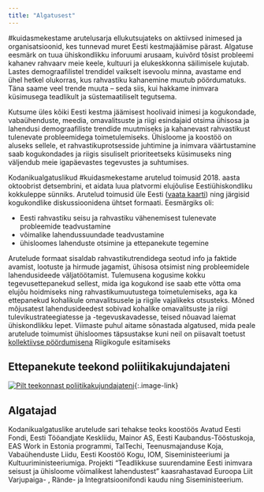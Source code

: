```yaml
---
title: "Algatusest"
---
```

\#kuidasmekestame arutelusarja ellukutsujateks on aktiivsed inimesed ja organisatsioonid, kes tunnevad muret Eesti kestmajäämise pärast. Algatuse eesmärk on tuua ühiskondlikku inforuumi arusaam, kuivõrd tõsist probleemi kahanev rahvaarv meie keele, kultuuri ja elukeskkonna säilimisele kujutab. Lastes demograafilistel trendidel vaikselt isevoolu minna, avastame end ühel hetkel olukorras, kus rahvastiku kahanemine muutub pöördumatuks. Täna saame veel trende muuta – seda siis, kui hakkame inimvara küsimusega teadlikult ja süstemaatiliselt tegutsema.

Kutsume üles kõiki Eesti kestma jäämisest hoolivaid inimesi ja kogukondade, vabaühenduste, meedia, omavalitsuste ja riigi esindajaid otsima ühisosa ja lahendusi demograafiliste trendide muutmiseks ja kahanevast rahvastikust tulenevate probleemidega toimetulemiseks. Ühisloome ja koostöö on aluseks sellele, et rahvastikuprotsesside juhtimine ja inimvara väärtustamine saab kogukondades ja riigis sisuliselt prioriteetseks küsimuseks ning väljendub meie igapäevastes tegevustes ja suhtumises.

Kodanikualgatuslikud #kuidasmekestame arutelud toimusid 2018. aasta oktoobrist detsembrini, et aidata luua platvormi elujõulise Eestiühiskondliku kokkuleppe sünniks. Arutelud toimusid üle Eesti ([vaata kaarti](/arutelud/)) ning järgisid kogukondlike diskussioonidena ühtset formaati. Eesmärgiks oli:

-   Eesti rahvastiku seisu ja rahvastiku vähenemisest tulenevate probleemide teadvustamine
-   võimalike lahendussuundade teadvustamine
-   ühisloomes lahenduste otsimine ja ettepanekute tegemine

Arutelude formaat sisaldab rahvastikutrendidega seotud info ja faktide avamist, lootuste ja hirmude jagamist, ühisosa otsimist ning probleemidele lahendusideede väljatöötamist. Tulemusena kogusime kokku tegevusettepanekud sellest, mida iga kogukond ise saab ette võtta oma elujõu hoidmiseks ning rahvastikumuutustega toimetulemiseks, aga ka ettepanekud kohalikule omavalitsusele ja riigile vajalikeks otsusteks. Mõned mõjusatest lahendusideedest sobivad kohalike omavalitsuste ja riigi tulevikustrateegiatesse ja -tegevuskavadesse, teised nõuavad laiemat ühiskondlikku lepet. Viimaste puhul aitame sõnastada algatused, mida peale arutelude toimumist ühisloomes täpsustakse kuni neil on piisavalt toetust [kollektiivse pöördumisena](https://rahvaalgatus.ee) Riigikogule esitamiseks

## Ettepanekute teekond poliitika&shy;kujundajateni

[![Pilt teekonnast poliitikakujundajateni](/assets/teekond.png)](/assets/teekond.png){:.image-link}

## Algatajad

Kodanikualgatuslike arutelude sari tehakse teoks koostöös Avatud Eesti Fondi, Eesti Tööandjate Keskliidu, Mainor AS, Eesti Kaubandus-Tööstuskoja, EAS Work in Estonia programmi, TalTechi, Teenusmajanduse Koja, Vabaühenduste Liidu, Eesti Koostöö Kogu, IOM, Siseministeeriumi ja Kultuuriministeeriumiga. Projekti “Teadlikkuse suurendamine Eesti inimvara seisust ja ühisloome võimalikest lahendustest” kaasrahastavad Euroopa Liit Varjupaiga- , Rände- ja Integratsioonifondi kaudu ning Siseministeerium.
<!--stackedit_data:
eyJoaXN0b3J5IjpbLTE2NDcwMjMwLC0xODE1Njc2MTQ0LC0xND
IwOTkxMDQ4LDc5OTY0OTM2LDM4MjYwMzM5Nl19
-->
